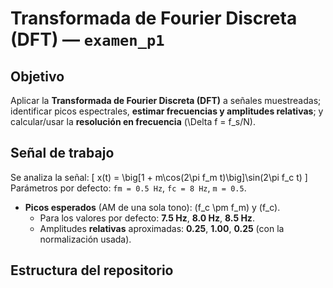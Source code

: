 # Transformada de Fourier Discreta (DFT) — `examen_p1`

## Objetivo
Aplicar la **Transformada de Fourier Discreta (DFT)** a señales muestreadas; identificar picos espectrales, **estimar frecuencias y amplitudes relativas**; y calcular/usar la **resolución en frecuencia** \(\Delta f = f_s/N\).

## Señal de trabajo
Se analiza la señal:
\[
x(t) = \big[1 + m\cos(2\pi f_m t)\big]\sin(2\pi f_c t)
\]
Parámetros por defecto: `fm = 0.5 Hz`, `fc = 8 Hz`, `m = 0.5`.

- **Picos esperados** (AM de una sola tono): \(f_c \pm f_m\) y \(f_c\).
  - Para los valores por defecto: **7.5 Hz**, **8.0 Hz**, **8.5 Hz**.
  - Amplitudes **relativas** aproximadas: **0.25**, **1.00**, **0.25** (con la normalización usada).

## Estructura del repositorio

